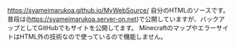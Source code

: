 https://syameimarukoa.github.io/MyWebSource/
自分のHTMLのソースです。
普段は(https://syameimarukoa.server-on.net)で公開していますが、バックアップとしてGitHubでもサイトを公開してます。
MinecraftのマップやエラーサイトはHTML外の技術なので使っているので機能しません。
